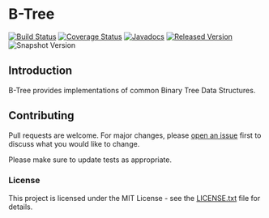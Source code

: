 # B-Tree

[![Build Status](https://github.com/openjax/btree/actions/workflows/build.yml/badge.svg)](https://github.com/openjax/btree/actions/workflows/build.yml)
[![Coverage Status](https://coveralls.io/repos/github/openjax/btree/badge.svg)](https://coveralls.io/github/openjax/btree)
[![Javadocs](https://www.javadoc.io/badge/org.openjax/btree.svg)](https://www.javadoc.io/doc/org.openjax/btree)
[![Released Version](https://img.shields.io/maven-central/v/org.openjax/btree.svg)](https://mvnrepository.com/artifact/org.openjax/btree)
![Snapshot Version](https://img.shields.io/nexus/s/org.openjax/btree?label=maven-snapshot&server=https%3A%2F%2Foss.sonatype.org)

## Introduction

B-Tree provides implementations of common Binary Tree Data Structures.

## Contributing

Pull requests are welcome. For major changes, please [open an issue](../../issues) first to discuss what you would like to change.

Please make sure to update tests as appropriate.

### License

This project is licensed under the MIT License - see the [LICENSE.txt](LICENSE.txt) file for details.